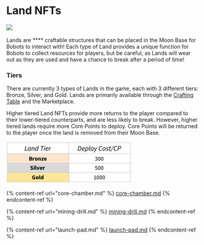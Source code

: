 # Land NFTs

![](../../.gitbook/assets/Bobots\_Lands.png)

Lands are **** craftable structures that can be placed in the Moon Base for Bobots to interact with! Each type of Land provides a unique function for Bobots to collect resources for players, but be careful, as Lands will wear out as they are used and have a chance to break after a period of time!&#x20;

### Tiers

There are currently 3 types of Lands in the game, each with 3 different tiers: Bronze, Silver, and Gold. Lands are primarily available through the [Crafting Table](../../game-features/moon-base/structures/crafting-table.md) and the Marketplace.&#x20;

Higher tiered Land NFTs provide more returns to the player compared to their lower-tiered counterparts, and are less likely to break. However, higher tiered lands require more Core Points to deploy. Core Points will be returned to the player once the land is removed from their Moon Base.&#x20;

![](<../../.gitbook/assets/LandDeployCostTable (2).png>)

{% content-ref url="core-chamber.md" %}
[core-chamber.md](core-chamber.md)
{% endcontent-ref %}

{% content-ref url="mining-drill.md" %}
[mining-drill.md](mining-drill.md)
{% endcontent-ref %}

{% content-ref url="launch-pad.md" %}
[launch-pad.md](launch-pad.md)
{% endcontent-ref %}
